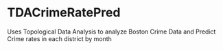 # TDACrimeRatePred
Uses Topological Data Analysis to analyze Boston Crime Data and Predict Crime rates in each district by month
